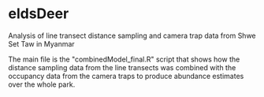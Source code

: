 # eldsDeer
Analysis of line transect distance sampling and camera trap data from Shwe Set Taw in Myanmar

The main file is the "combinedModel_final.R" script that shows how the distance sampling data from the line transects was combined with the occupancy data from the camera traps to produce abundance estimates over the whole park.

